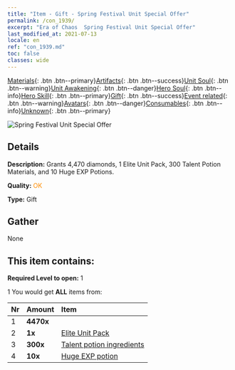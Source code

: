 ```yaml
---
title: "Item - Gift - Spring Festival Unit Special Offer"
permalink: /con_1939/
excerpt: "Era of Chaos  Spring Festival Unit Special Offer"
last_modified_at: 2021-07-13
locale: en
ref: "con_1939.md"
toc: false
classes: wide
---
```

 [Materials](/Items/){: .btn .btn--primary}[Artifacts](/Items/Artifacts/){: .btn .btn--success}[Unit Soul](/Items/UnitSoul/){: .btn .btn--warning}[Unit Awakening](/Items/UnitAwakening/){: .btn .btn--danger}[Hero Soul](/Items/HeroSoul/){: .btn .btn--info}[Hero Skill](/Items/HeroSkill/){: .btn .btn--primary}[Gift](/Items/Gift/){: .btn .btn--success}[Event related](/Items/Events/){: .btn .btn--warning}[Avatars](/Items/Avatars/){: .btn .btn--danger}[Consumables](/Items/Consumables/){: .btn .btn--info}[Unknown](/Items/Unknown/){: .btn .btn--primary}

 ![Spring Festival Unit Special Offer](/images/t/i_907562.png)

## Details
 **Description:** Grants 4,470 diamonds, 1 Elite Unit Pack, 300 Talent Potion Materials, and 10 Huge EXP Potions.

 **Quality:** <span style="color: #FF8C00">OK</span>

 **Type:** Gift

## Gather

  None

## This item contains:

 **Required Level to open:** 1

 1 You would get **ALL** items  from:

  | Nr | Amount |     Item    |
  |:---|:-------|:------------|
  | 1 |  **4470x** | <i class="fas fa-gem"/> |  | 
  | 2 |  **1x** | [Elite Unit Pack](/Items/con_1921/) |  | 
  | 3 |  **300x** | [Talent potion ingredients](/Items/con_1120/) |  | 
  | 4 |  **10x** | [Huge EXP potion](/Items/con_703/) |  | 
